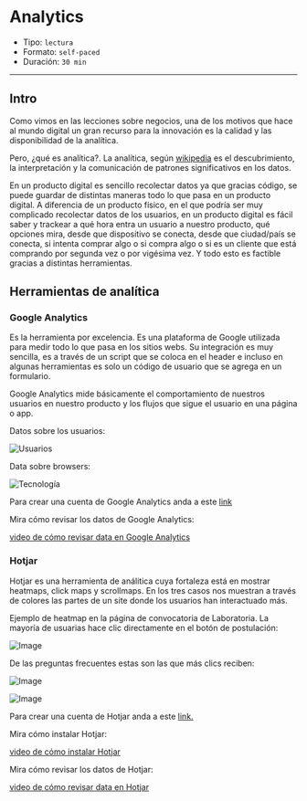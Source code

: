 # Analytics

- Tipo: `lectura`
- Formato: `self-paced`
- Duración: `30 min`

***

## Intro

Como vimos en las lecciones sobre negocios, una de los motivos que hace al mundo
digital un gran recurso para la innovación es la calidad y las disponibilidad
de la analítica.

Pero, ¿qué es analítica?. La analítica, según [wikipedia](https://en.wikipedia.org/wiki/Analytics)
es el descubrimiento, la interpretación y la comunicación de patrones
significativos en los datos.

En un producto digital es sencillo recolectar datos ya que gracias código, se
puede guardar de distintas maneras todo lo que pasa en un producto digital. A
diferencia de un producto físico, en el que podría ser muy complicado recolectar
datos de los usuarios, en un producto digital es fácil saber y trackear a qué
hora entra un usuario a nuestro producto, qué opciones mira, desde que
dispositivo se conecta, desde que ciudad/país se conecta, si intenta comprar
algo o si compra algo o si es un cliente que está comprando por segunda vez o
por vigésima vez. Y todo esto es factible gracias a distintas herramientas.

## Herramientas de analítica

### Google Analytics

Es la herramienta por excelencia. Es una plataforma de Google utilizada para
medir todo lo que pasa en los sitios webs. Su integración es muy sencilla,
es a través de un script que se coloca en el header e incluso en algunas
herramientas es solo un código de usuario que se agrega en un formulario.

Google Analytics mide básicamente el comportamiento de nuestros usuarios en
nuestro producto y los flujos que sigue el usuario en una página o app.

Datos sobre los usuarios:

![Usuarios](https://lh4.googleusercontent.com/CrGA8qREKiIx-8Lt1jWQPZSXer0zllCpq-iE1gXfYCHfl0ob3p5i8N_hm5InrU-VNT34mENvapDaCY_0hl8CnYpW6Txv51_efDnJ_aXVvwKWxBoM2r41fQMl9Ww8GfOzCHJrKxc0R3w)

Data sobre browsers:

![Tecnología](https://lh5.googleusercontent.com/8vAlsNT1gVC8UojdoeuqCXRClrIvEpfFsqzJXByJWeI5CvjVXf7_7foqmjMUj62hOPyXh0KNVDScdDPC-dfG6_d0KNHY-si9ItYFVp7n9limLY6_qhirmNnhozmfwsuKQHJlRzBJjqY)

Para crear una cuenta de Google Analytics anda a este [link](https://www.google.com/analytics/)

Mira cómo revisar los datos de Google Analytics:

[video de cómo revisar data en Google Analytics](https://www.useloom.com/share/60296fda2a9b48a984b38ef554f45082)

### Hotjar

Hotjar es una herramienta de análitica cuya fortaleza está en mostrar heatmaps,
click maps y scrollmaps. En los tres casos nos muestran a través de colores las
partes de un site donde los usuarios han interactuado más.

Ejemplo de heatmap en la página de convocatoria de Laboratoria. La mayoría de
usuarias hace clic directamente en el botón de postulación:

![Image](https://lh5.googleusercontent.com/X4UqWcvgSu6LoAP3_mhrDftk7kZ37z-zQhEYx7mDjeBSGSNXP-SO92InPmayTUwxPAMXkWq0WzQOpAN1_jC2u-_aQnZanhPG7XCHeNpci-wnFcOIIK-sv0RPB8zfHzvQfQQSCztw-uk)

De las preguntas frecuentes estas son las que más clics reciben:

![Image](https://lh6.googleusercontent.com/CCHgOr4BaRAmqbH5w9HnWh3PfeBp6csC8AQ085imkF7YzFSuyQ3v6gxT0C-KZMvRqs3zrAakCes0gqLEHik4G3Oc8i4bDXdjfYVReVLiRj1TroUTdmvpUQtHaiNO9gBlLhOl7PoyHvk)

![Image](https://lh6.googleusercontent.com/6rh-601cF-lwt338vqQ5N05QfsSmhes_dwgiBeGrnAyRoBIgH72XhYOyz6Pu2Y-vFsD7S-ZLykuKEn4kutbU8iccPS_ultLeRyo48oTaTgRBTjMcnLUkxWQwhylpth95GNHiszoIVWw)

Para crear una cuenta de Hotjar anda a este [link.](hotjar.com)

Mira cómo instalar Hotjar:

[video de cómo instalar Hotjar](https://www.useloom.com/share/44f8de995782475aa0809f4d2d6fb6aa)

Mira cómo revisar los datos de Hotjar:

[video de cómo revisar data en Hotjar](https://www.useloom.com/share/d083454b9aa84abc963631f3b57b7b90)
